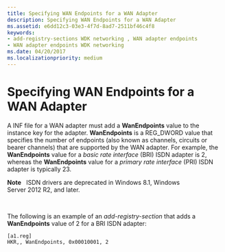 ```yaml
---
title: Specifying WAN Endpoints for a WAN Adapter
description: Specifying WAN Endpoints for a WAN Adapter
ms.assetid: e6dd12c3-03e3-4f7d-8ad7-2511bf46c4f8
keywords:
- add-registry-sections WDK networking , WAN adapter endpoints
- WAN adapter endpoints WDK networking
ms.date: 04/20/2017
ms.localizationpriority: medium
---
```


# Specifying WAN Endpoints for a WAN Adapter





A INF file for a WAN adapter must add a **WanEndpoints** value to the instance key for the adapter. **WanEndpoints** is a REG\_DWORD value that specifies the number of endpoints (also known as channels, circuits or bearer channels) that are supported by the WAN adapter. For example, the **WanEndpoints** value for a *basic rate interface* (BRI) ISDN adapter is 2, whereas the **WanEndpoints** value for a *primary rate interface* (PRI) ISDN adapter is typically 23.

**Note**   ISDN drivers are deprecated in Windows 8.1, Windows Server 2012 R2, and later.

 

The following is an example of an *add-registry-section* that adds a **WanEndpoints** value of 2 for a BRI ISDN adapter:

```INF
[a1.reg]
HKR,, WanEndpoints, 0x00010001, 2
```

 

 





